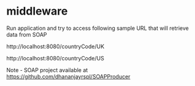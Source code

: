 # middleware

Run application and try to access following sample URL that will retrieve data from SOAP

http://localhost:8080/countryCode/UK

http://localhost:8080/countryCode/US

Note - SOAP project available at https://github.com/dhananjayrspl/SOAPProducer
